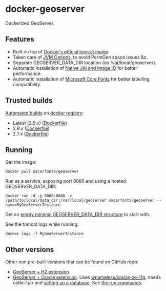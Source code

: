 docker-geoserver
================

Dockerized GeoServer.


## Features

* Built on top of [Docker's official tomcat image](https://hub.docker.com/_/tomcat/).
* Taken care of [JVM Options](http://docs.geoserver.org/latest/en/user/production/container.html), to avoid PermGen space issues &c.
* Separate GEOSERVER_DATA_DIR location (on /var/local/geoserver).
* Automatic installation of [Native JAI and Image IO](http://docs.geoserver.org/latest/en/user/production/java.html#install-native-jai-and-jai-image-i-o-extensions) for better performance.
* Automatic installation of [Microsoft Core Fonts](http://www.microsoft.com/typography/fonts/web.aspx) for better labelling compatibility.


## Trusted builds

[Automated builds](https://hub.docker.com/r/oscarfonts/geoserver/) on [docker registry](https://registry.hub.docker.com/):

* Latest (2.9.x) ([Dockerfile](https://github.com/oscarfonts/docker-geoserver/blob/master/Dockerfile))
* 2.8.x ([Dockerfile](https://github.com/oscarfonts/docker-geoserver/blob/2.8.x/Dockerfile))
* 2.7.x ([Dockerfile](https://github.com/oscarfonts/docker-geoserver/blob/2.7.x/Dockerfile))


## Running

Get the image:

```
docker pull oscarfonts/geoserver
```

Run as a service, exposing port 8080 and using a hosted GEOSERVER_DATA_DIR:

```
docker run -d -p 8080:8080 -v /path/to/local/data_dir:/var/local/geoserver oscarfonts/geoserver --name=MyGeoServerInstance
```

Get an [empty minimal GEOSERVER_DATA_DIR structure](https://github.com/oscarfonts/docker-geoserver/tree/master/data_dir) to start with.


See the tomcat logs while running:

```
docker logs -f MyGeoServerInstance
```


## Other versions

Other non pre-built versions that can be found on GitHub repo:

* [GeoServer + H2 extension](https://github.com/oscarfonts/docker-geoserver/tree/2.8.x-h2)
* [GeoServer + Oracle extension](https://github.com/oscarfonts/docker-geoserver/tree/2.8.x-oracle). Uses [wnameless/oracle-xe-11g](https://hub.docker.com/r/wnameless/oracle-xe-11g/), needs ojdbc7.jar and [setting up a database](https://github.com/oscarfonts/docker-geoserver/blob/2.8.x-oracle/setup.sql). See [the run commands](https://github.com/oscarfonts/docker-geoserver/blob/2.8.x-oracle/run.sh).
